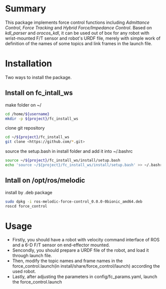# Summary
This package implements force control functions including *Admittance Control*, *Force Tracking* and *Hybrid Force/Impedance Control*. Based on *kdl_parser* and *orocos_kdl*, it can be used out of box for any robot with wrist-mounted F/T sensor and robot's URDF file, merely with simple work of definition of the names of some topics and link frames in the launch file.

# Installation
Two ways to install the package.
## Install on fc_intall_ws

make folder on ~/
```sh
cd /home/${username}
mkdir -p ${project}/fc_install_ws
```

clone git repository
```sh
cd ~/${project}/fc_install_ws 
git clone <https://github.com/*.git>
```
source the setup.bash in install folder and add it into ~/.bashrc
```sh
source ~/${project}/fc_install_ws/install/setup.bash
echo 'source ~/${project}/fc_install_ws/install/setup.bash' >> ~/.bashrc
```

## Intall on /opt/ros/melodic
install by .deb package
```sh
sudo dpkg -i ros-melodic-force-control_0.0.0-0bionic_amd64.deb
roscd force_control
```

# Usage
- Firstly, you should have a robot with velocity command interface of ROS and a 6-D F/T sensor on end-effector mounted.
- Sencondly, you should prepare a URDF file of the robot, and load it through launch file.
- Then, modify the topic names and frame names in the force_control.launch(in install/share/force_control/launch) according the used robot.
- Lastly, after adjusting the parameters in config/fc_params.yaml, launch the force_control.launch

